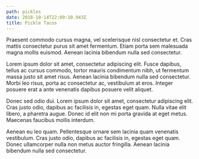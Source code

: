 ```yaml
---
path: pickles
date: 2018-10-14T22:09:10.943Z
title: Pickle Tacos
---
```

Praesent commodo cursus magna, vel scelerisque nisl consectetur et. Cras mattis consectetur purus sit amet fermentum. Etiam porta sem malesuada magna mollis euismod. Aenean lacinia bibendum nulla sed consectetur.

Lorem ipsum dolor sit amet, consectetur adipiscing elit. Fusce dapibus, tellus ac cursus commodo, tortor mauris condimentum nibh, ut fermentum massa justo sit amet risus. Aenean lacinia bibendum nulla sed consectetur. Morbi leo risus, porta ac consectetur ac, vestibulum at eros. Integer posuere erat a ante venenatis dapibus posuere velit aliquet.

Donec sed odio dui. Lorem ipsum dolor sit amet, consectetur adipiscing elit. Cras justo odio, dapibus ac facilisis in, egestas eget quam. Nulla vitae elit libero, a pharetra augue. Donec id elit non mi porta gravida at eget metus. Maecenas faucibus mollis interdum.

Aenean eu leo quam. Pellentesque ornare sem lacinia quam venenatis vestibulum. Cras justo odio, dapibus ac facilisis in, egestas eget quam. Donec ullamcorper nulla non metus auctor fringilla. Aenean lacinia bibendum nulla sed consectetur.

